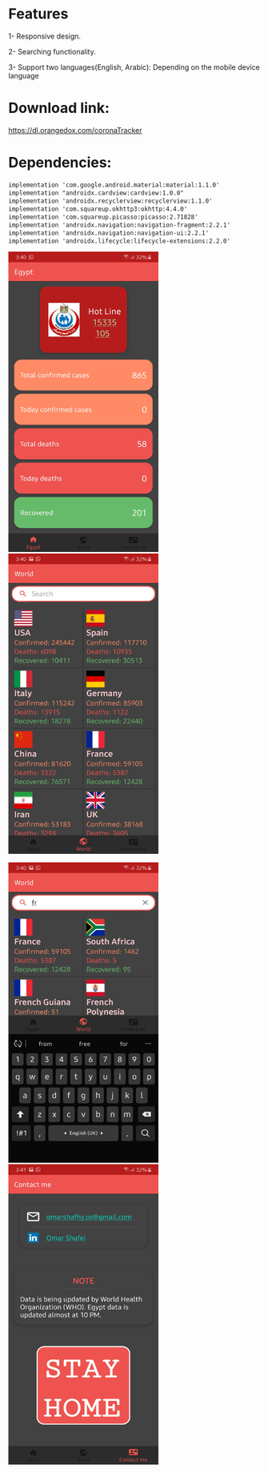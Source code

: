 

# Features
1- Responsive design.

2- Searching functionality.

3- Support two languages(English, Arabic):
    Depending on the mobile device language 

# Download link:
https://dl.orangedox.com/coronaTracker
    
# Dependencies:
    implementation 'com.google.android.material:material:1.1.0'
    implementation "androidx.cardview:cardview:1.0.0"
    implementation 'androidx.recyclerview:recyclerview:1.1.0'
    implementation 'com.squareup.okhttp3:okhttp:4.4.0'
    implementation 'com.squareup.picasso:picasso:2.71828'
    implementation 'androidx.navigation:navigation-fragment:2.2.1'
    implementation 'androidx.navigation:navigation-ui:2.2.1'
    implementation 'androidx.lifecycle:lifecycle-extensions:2.2.0'

<img src="screenshots/screen1.jpg" width="300" height="600" >   <img src="screenshots/screen2.jpg" width="300" height="600" >

<img src="screenshots/screen3.jpg" width="300" height="600" >   <img src="screenshots/screen4.jpg" width="300" height="600" >
